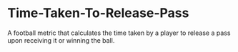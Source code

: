# Time-Taken-To-Release-Pass
A football metric that calculates the time taken by a player to release a pass upon receiving it or winning the ball.
